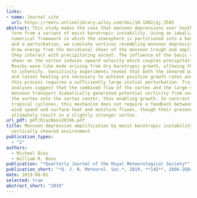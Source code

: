 ```yaml
---
links:
- name: Journal site
  url: https://rmets.onlinelibrary.wiley.com/doi/10.1002/qj.3585
abstract: This study makes the case that monsoon depressions over South Asia can
  form from a variant of moist barotropic instability. Using an idealized
  numerical framework in which the atmosphere is partitioned into a basic state
  and a perturbation, we simulate vortices resembling monsoon depressions that
  draw energy from the meridional shear of the monsoon trough and amplify when
  they interact with precipitating ascent. The influence of the basic vertical
  shear on the vortex induces upward velocity which couples precipitation with a
  Rossby wave-like mode arising from dry barotropic growth, allowing the vortex
  to intensify. Sensitivity experiments reveal that both the sheared basic state
  and latent heating are necessary to achieve positive growth rates and that
  this process requires a sufficiently large initial perturbation. Trajectory
  analyses suggest that the combined flow of the vortex and the large-scale
  monsoon transport diabatically generated potential vorticity from southwest of
  the vortex into the vortex center, thus enabling growth. In contrast with
  tropical cyclones, this mechanism does not require a feedback between surface
  wind speed and surface heat and moisture fluxes, though their presence does
  ultimately result in a slightly stronger vortex.
url_pdf: pdf/DiazBoos2019b.pdf
title: Monsoon depression amplification by moist barotropic instability in a
  vertically sheared environment
publication_types:
  - "2"
authors:
  - Michael Diaz
  - William R. Boos
publication: "*Quarterly Journal of the Royal Meteorological Society*"
publication_short: "*Q. J. R. Meteorol. Soc.*, 2019, **145**, 2666-2684, doi:10.1002/qj.3585"
date: 2019-08-01
selected: true
abstract_short: "2019"
---
```

